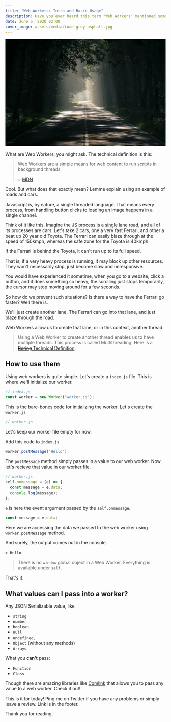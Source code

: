 ```yaml
---
title: "Web Workers: Intro and Basic Usage"
description: Have you ever heard this term "Web Workers" mentioned somewhere and wondered what the hell is this new thing? let me introduce you to this great tech.
date: June 5, 2020 02:00
cover_image: assets/media/road-grey-asphalt.jpg
---
```


![](../assets/media/road-grey-asphalt.jpg)

What are Web Workers, you might ask. The technical definition is this:

> Web Workers are a simple means for web content to run scripts in background threads
>
> ~ [MDN](https://developer.mozilla.org/en-US/docs/Web/API/Web_Workers_API/Using_web_workers)

Cool. But what does that exactly mean? Lemme explain using an example of roads and cars.

Javascript is, by nature, a single threaded language. That means every process, from handling button clicks to loading an image happens in a single channel.

Think of it like this. Imagine the JS process is a single lane road, and all of its processes are cars. Let's take 2 cars, one a very fast Ferrari, and other a beat up 20 year old Toyota. The Ferrari can easily blaze through at the speed of 150kmph, whereas the safe zone for the Toyota is 40kmph.

If the Ferrari is behind the Toyota, it can't run up to its full speed.

That is, if a very heavy process is running, it may block up other resources. They won't necessarily stop, just become slow and unresponsive.

You would have experienced it sometime, when you go to a website, click a button, and it does something so heavy, the scrolling just stops temporarily, the cursor may stop moving around for a few seconds.

So how do we prevent such situations? Is there a way to have the Ferrari go faster? Well there is.

We'll just create another lane. The Ferrari can go into that lane, and just blaze through the road.

Web Workers allow us to create that lane, or in this context, another thread.

> Using a Web Worker to create another thread enables us to have multiple threads. This process is called Multithreading. Here is a [<strike>Boring</strike> Technical Definition](<https://en.wikipedia.org/wiki/Multithreading_(computer_architecture)>).

## How to use them

Using web workers is quite simple. Let's create a `index.js` file. This is where we'll initialize our worker.

```javascript
// index.js
const worker = new Worker("worker.js");
```

This is the bare-bones code for initializing the worker. Let's create the `worker.js`

```javascript
// worker.js
```

Let's keep our worker file empty for now.

Add this code to `index.js`

```javascript
worker.postMessage("Hello");
```

The `postMessage` method simply passes in a value to our web worker. Now let's recieve that value in our worker file.

```javascript
// worker.js
self.onmessage = (e) => {
  const message = e.data;
  console.log(message);
};
```

`e` is here the event argument passed by the `self.onmessage`.

```javascript
const message = e.data;
```

Here we are accessing the data we passed to the web worker using `worker.postMessage` method.

And surely, the output comes out in the console.

```html
> Hello
```

> There is no `window` global object in a Web Worker. Everything is available under `self`.

That's it.

## What values can I pass into a worker?

Any JSON Serializable value, like

- `string`
- `number`
- `boolean`
- `null`
- `undefined`,
- `Object` (without any methods)
- `Arrays`

What you **can't** pass:

- `Function`
- `Class`

Though there are amazing libraries like [Comlink](https://davidea.st/articles/comlink-simple-web-worker) that allows you to pass any value to a web worker. Check it out!

This is it for today! Ping me on Twitter if you have any problems or simply leave a review. Link is in the footer.

Thank you for reading.
